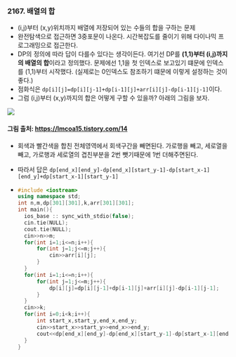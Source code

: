 ### 2167. 배열의 합

- (i,j)부터 (x,y)위치까지 배열에 저장되어 있는 수들의 합을 구하는 문제
- 완전탐색으로 접근하면 3중포문이 나온다. 시간복잡도를 줄이기 위해 다이나믹 프로그래밍으로 접근한다.
- DP의 정의에 따라 답이 다를수 있다는 생각이든다. 여기선 DP를 **(1,1)부터 (i,j)까지의 배열의 합**이라고 정의했다. 문제에선 1,1을 첫 인덱스로 보고있기 떄문에 인덱스를 (1,1)부터 시작했다. (실제로는 0인덱스도 참조하기 떄문에 이렇게 설정하는 것이 좋다.)
- 점화식은 `dp[i][j]=dp[i][j-1]+dp[i-1][j]+arr[i][j]-dp[i-1][j-1]`이다.
- 그럼 (i,j)부터 (x,y)까지의 합은 어떻게 구할 수 있을까? 아래의 그림을 보자.

![](https://t1.daumcdn.net/cfile/tistory/99311E335A68D88424)

#### 그림 출처:  https://lmcoa15.tistory.com/14 

- 회색과 빨간색을 합친 전체영역에서 회색구간을 빼면된다. 가로행을 빼고, 세로열을 빼고, 가로행과 세로열의 겹친부분을 2번 뺏기때문에 1번 더해주면된다.

- 따라서 답은 `dp[end_x][end_y]-dp[end_x][start_y-1]-dp[start_x-1][end_y]+dp[start_x-1][start_y-1]`

- ```c++
  #include <iostream>
  using namespace std;
  int n,m,dp[301][301],k,arr[301][301];
  int main(){
  	ios_base :: sync_with_stdio(false);
  	cin.tie(NULL);
  	cout.tie(NULL);
  	cin>>n>>m;
  	for(int i=1;i<=n;i++){
  		for(int j=1;j<=m;j++){
  			cin>>arr[i][j];
  		}
  	}
  	for(int i=1;i<=n;i++){
  		for(int j=1;j<=m;j++){
  			dp[i][j]=dp[i][j-1]+dp[i-1][j]+arr[i][j]-dp[i-1][j-1];
  		}
  	}
  	cin>>k;
  	for(int i=0;i<k;i++){
  		int start_x,start_y,end_x,end_y;
  		cin>>start_x>>start_y>>end_x>>end_y;
  		cout<<dp[end_x][end_y]-dp[end_x][start_y-1]-dp[start_x-1][end_y]+dp[start_x-1][start_y-1]<<"\n";
  	}
  }
  ```

  